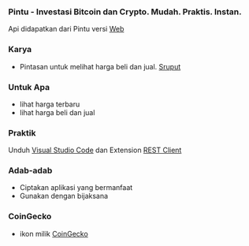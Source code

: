 ### Pintu - Investasi Bitcoin dan Crypto. Mudah. Praktis. Instan.
Api didapatkan dari Pintu versi [Web](https://app.pintu.co.id)

### Karya
- Pintasan untuk melihat harga beli dan jual. [Sruput](https://jajanjawa.github.io/pintu/)

### Untuk Apa
- lihat harga terbaru
- lihat harga beli dan jual

### Praktik
Unduh [Visual Studio Code](https://code.visualstudio.com) dan Extension [REST Client](https://marketplace.visualstudio.com/items?itemName=humao.rest-client)

### Adab-adab
- Ciptakan aplikasi yang bermanfaat
- Gunakan dengan bijaksana


### CoinGecko
- ikon milik [CoinGecko](https://www.coingecko.com/id/)
